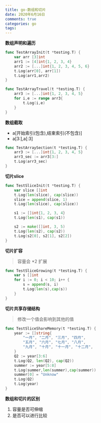 ```yaml
---
title: go-数组和切片
date: 2020年6月16日
comments: true
categories: go
tags:
---
```


**数组声明和遍历**

```go
func TestArrayInit(t *testing.T) {
	var arr [3]int
	arr1 := [4]int{1, 2, 3, 4}
	arr2 := [...]int{1, 2, 3, 4, 5, 6}
	t.Log(arr[0], arr[1])
	t.Log(arr1,arr2)
}

func TestArrayTravel(t *testing.T) {
	arr3 := [...]int{1, 2, 3, 4, 5}
	for i,e := range arr3{
		t.Log(i,e)
	}
}
```
<!--more-->
**数组截取**
* a[开始索引(包含),结束索引(不包含)]
* a[3:],a[:3] 

```go
func TestArraySection(t *testing.T) {
	arr3 := [...]int{1, 2, 3, 4, 5}
	arr3_sec := arr3[3:]
	t.Log(arr3_sec)
}
```

**切片slice**
```go
func TestSliceInit(t *testing.T) {
	var slice []int
	t.Log(len(slice), cap(slice))
	slice = append(slice, 1)
	t.Log(len(slice), cap(slice))

	s1 := []int{1, 2, 3, 4}
	t.Log(len(s1), cap(s1))

	s2 := make([]int, 3, 5)
	t.Log(len(s2), cap(s2))
	t.Log(s2[0], s2[1], s2[2])
}
```
**切片扩容**
> 容量会 *2 扩展
```go
func TestSliceGrowing(t *testing.T) {
	var s []int
	for i := 0; i < 10; i++ {
		s = append(s, i)
		t.Log(len(s),cap(s))
	}
}
```

**切片共享存储结构**

> 修改一个值会影响到其他的值

```go
func TestSliceShareMemory(t *testing.T) {
	year := []string{
		"一月", "二月", "三月", "四月",
		"五月", "六月", "七月", "八月",
		"九月", "十月", "十一月", "十二月",
	}
	Q2 := year[3:6]
	t.Log(Q2, len(Q2), cap(Q2))
	summer := year[5:8]
	t.Log(summer,len(summer),cap(summer))
	summer[0] = "Unknow"
	t.Log(Q2)
	t.Log(year)
}
```

**数组和切片的区别**
1. 容量是否可伸缩
2. 是否可以进行比较